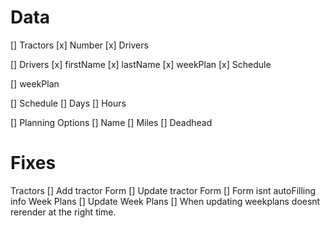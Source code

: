 # Data
[]  Tractors
[x]     Number
[x]     Drivers

[]  Drivers
[x]     firstName
[x]     lastName
[x]      weekPlan
[x]      Schedule

[]  weekPlan

[]  Schedule
[]      Days
[]      Hours

[]  Planning Options
[]      Name
[]      Miles
[]      Deadhead

# Fixes
Tractors
[]  Add tractor Form
[]  Update tractor Form
[]      Form isnt autoFilling info
Week Plans
[]  Update Week Plans
[]      When updating weekplans doesnt rerender at the right time.

